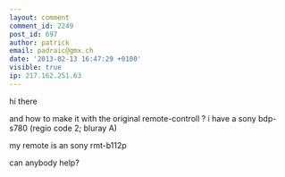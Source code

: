```yaml
---
layout: comment
comment_id: 2249
post_id: 697
author: patrick
email: padraic@gmx.ch
date: '2013-02-13 16:47:29 +0100'
visible: true
ip: 217.162.251.63
---
```

hi there

and how to make it with the original remote-controll ?
i have a sony bdp-s780 (regio code 2; bluray A)

my remote is an sony rmt-b112p

can anybody help?
